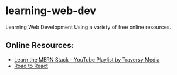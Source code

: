 # learning-web-dev

Learning Web Development Using a variety of free online resources.

## Online Resources:

- [Learn the MERN Stack - YouTube Playlist by Traversy Media](https://www.youtube.com/playlist?list=PLillGF-RfqbbiTGgA77tGO426V3hRF9iE)
- [Road to React](https://www.roadtoreact.com/)
